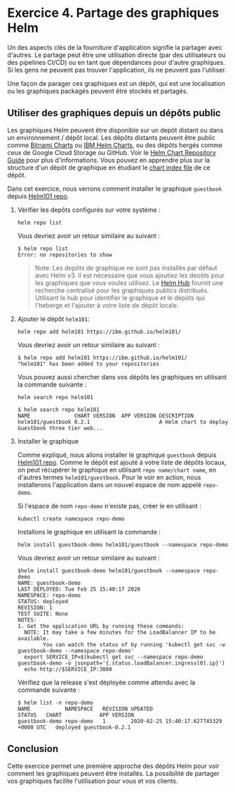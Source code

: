 # Exercice 4. Partage des graphiques Helm

Un des aspects clés de la fourniture d'application signifie la partager avec d'autres. Le partage peut être une utilisation directe (par des utilisateurs ou des pipelines CI/CD) ou en tant que dépendances pour d'autre graphiques. Si les gens ne peuvent pas trouver l'application, ils ne peuvent pas l'utiliser.

Une façon de parager ces graphiques est un dépôt, qui est une localisation ou les graphiques packagés peuvent être stockés et partagés. 

## Utiliser des graphiques depuis un dépôts public 

Les graphiques Helm peuvent être disponible sur un depôt distant ou dans un environnement / dépôt local. Les dépôts distants peuvent être public comme [Bitnami Charts](https://github.com/bitnami/charts) ou [IBM Helm Charts](https://github.com/IBM/charts), ou des dépôts hergés comme ceux de  Google Cloud Storage ou GitHub. Voir le [Helm Chart Repository Guide](https://helm.sh/docs/topics/chart_repository/) pour plus d'informations. Vous pouvez en apprendre plus sur la structure d'un dépôt de graphique en étudiant le [chart index file](../../index.yaml) de ce dépôt.

Dans cet exercice, nous verrons comment installer le graphique `guestbook` depuis [Helm101 repo](https://ibm.github.io/helm101/).

1. Vérifier les depôts configurés sur votre système :

   ```console
   helm repo list
   ```

   Vous devriez avoir un retour similaire au suivant :

   ```console
   $ helm repo list
   Error: no repositories to show
   ```

   > Note: Les depôts de graphique ne sont pas installés par défaut avec Helm v3. Il est nécessaire que vous ajoutiez les deoôts pour les graphiques que vous voulez utilisez. Le [Helm Hub](https://hub.helm.sh) fournit une recherche centralisé pour les graphiques publics distribués. Utilisant le hub pour identifier le graphique et le dépôts qui l'heberge et l'ajouter à votre liste de dépôt locale. 
   
1. Ajouter le dépôt `helm101`:

   ```console
   helm repo add helm101 https://ibm.github.io/helm101/
   ```

   Vous devriez avoir un retour similaire au suivant :

   ```console
   $ helm repo add helm101 https://ibm.github.io/helm101/
   "helm101" has been added to your repositories
   ```

   Vous pouvez aussi chercher dans vos dépôts les graphiques en utilisant la commande suivante :

   ```console
   helm search repo helm101
   ```

   ```console
   $ helm search repo helm101
   NAME              CHART VERSION  APP VERSION DESCRIPTION
   helm101/guestbook 0.2.1                      A Helm chart to deploy Guestbook three tier web...
   ```

1. Installer le graphique

   Comme expliqué, nous allons installer le graphique `guestbook` depuis [Helm101 repo](https://ibm.github.io/helm101/). Comme le dépôt est ajouté à votre liste de dépôts locaux, on peut récupérer le graphique en utilisant `repo name/chart name`, en d'autres termes `helm101/guestbook`. Pour le voir en action, nous installerons l'application dans un nouvel espace de nom appelé `repo-demo`.

   Si l'espace de nom `repo-demo` n'existe pas, créer le en utilisant :

   ```console
   kubectl create namespace repo-demo
   ```

   Installons le graphique en utilisant la commande :

   ```console
   helm install guestbook-demo helm101/guestbook --namespace repo-demo
   ```

   Vous devriez avoir un retour similaire au suivant :

   ```console
   $helm install guestbook-demo helm101/guestbook --namespace repo-demo
   NAME: guestbook-demo
   LAST DEPLOYED: Tue Feb 25 15:40:17 2020
   NAMESPACE: repo-demo
   STATUS: deployed
   REVISION: 1
   TEST SUITE: None
   NOTES:
   1. Get the application URL by running these commands:
     NOTE: It may take a few minutes for the LoadBalancer IP to be available.
           You can watch the status of by running 'kubectl get svc -w guestbook-demo --namespace repo-demo'
     export SERVICE_IP=$(kubectl get svc --namespace repo-demo guestbook-demo -o jsonpath='{.status.loadBalancer.ingress[0].ip}')
     echo http://$SERVICE_IP:3000
   ```

   Vérifiez que la release s'est déployée comme attendu avec la commande suivante :

   ```console
   $ helm list -n repo-demo
   NAME           NAMESPACE   REVISION UPDATED                                   STATUS   CHART            APP VERSION
   guestbook-demo repo-demo   1        2020-02-25 15:40:17.627745329 +0000 UTC   deployed guestbook-0.2.1
   ```

## Conclusion

Cette exercice permet une première approche des dépôts Helm pour voir comment les graphiques peuvent être installés. La possibilité de partager vos graphiques facilite l'utilisation pour vous et vos clients.
